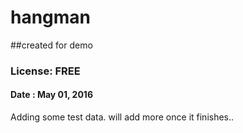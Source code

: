 # hangman
##created for demo
### License: FREE
#### Date : May 01, 2016

Adding some test data. will add more once it finishes..

